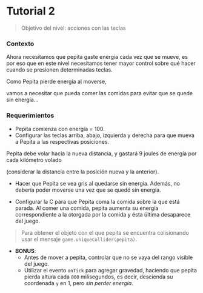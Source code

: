 # Tutorial 2

> Objetivo del nivel: acciones con las teclas

### Contexto
Ahora necesitamos que pepita gaste energía 
cada vez que se mueve, es por eso que en este 
nivel necesitamos
 tener mayor control sobre qué hacer cuando se 
 presionen determinadas teclas. 
 

Como Pepita pierde energía al moverse,

vamos a necesitar que pueda comer las comidas
para evitar que se quede sin energía...


### Requerimientos
- Pepita comienza con energía = 100.
- Configurar las teclas arriba, abajo, izquierda y
 derecha para que mueva a Pepita a las 
 respectivas posiciones. 
 
 Pepita debe volar hacia la nueva distancia, 
 y gastará 9 joules de energía por cada kilómetro 
 volado 
 
 (considerar la distancia entre la posición nueva 
 y la anterior).
 
- Hacer que Pepita se vea gris al quedarse sin energía.
 Además, no debería poder moverse una vez que se quedó sin energía.

- Configurar la C para que Pepita coma la comida sobre la que está parada. Al comer una comida, pepita aumenta su energía correspondiente a la otorgada por la comida y ésta última desaparece del juego.
> Para obtener el objeto con el que pepita se encuentra colisionando usar el mensaje `game.uniqueCollider(pepita)`.
- **BONUS**: 
  - Antes de mover a pepita, controlar que no se vaya del rango visible del juego.
  - Utilizar el evento `onTick` para agregar gravedad, haciendo que pepita pierda altura cada `800` milisegundos, es decir, descienda su coordenada `y` en 1, pero _sin perder energía_.
